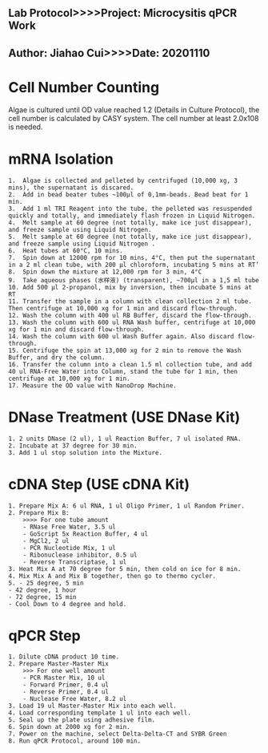 Lab Protocol>>>>Project: Microcysitis qPCR Work
---
Author: Jiahao Cui>>>>Date: 20201110
---
# Cell Number Counting

Algae is cultured until OD value reached 1.2 (Details in Culture Protocol), the cell number is calculated by CASY system. The cell number at least 2.0x108 is needed.

# mRNA Isolation
	1.	Algae is collected and pelleted by centrifuged (10,000 xg, 3 mins), the supernatant is discared.
	2.	Add in bead beater tubes ~100μl of 0,1mm-beads. Bead beat for 1 min.
	3.	Add 1 ml TRI Reagent into the tube, the pelleted was resuspended quickly and totally, and immediately flash frozen in Liquid Nitrogen.
	4.	Melt sample at 60 degree (not totally, make ice just disappear), and freeze sample using Liquid Nitrogen.
	5.	Melt sample at 60 degree (not totally, make ice just disappear), and freeze sample using Liquid Nitrogen .
	6.	Heat tubes at 60°C, 10 mins. 
	7.	Spin down at 12000 rpm for 10 mins, 4°C, then put the supernatant in a 2 ml clean tube, with 200 μl chloroform, incubating 5 mins at RT’
	8.	Spin down the mixture at 12,000 rpm for 3 min, 4°C
	9.	Take aqueous phases (水样液) (transparent), ~700μl in a 1,5 ml tube
	10.	Add 500 μl 2-propanol, mix by inversion, then incubate 5 mins at RT
	11.	Transfer the sample in a column with clean collection 2 ml tube. Then centrifuge at 10,000 xg for 1 min and discard flow-through.
	12.	Wash the column with 400 ul RB Buffer, discard the flow-through.
	13.	Wash the column with 600 ul RNA Wash buffer, centrifuge at 10,000 xg for 1 min and discard flow-through.
	14.	Wash the column with 600 ul Wash Buffer again. Also discard flow-through.
	15.	Centrifuge the spin at 13,000 xg for 2 min to remove the Wash Buffer, and dry the column.
	16.	Transfer the column into a clean 1.5 ml collection tube, and add 40 ul RNA-Free Water into Column, stand the tube for 1 min, then centrifuge at 10,000 xg for 1 min.
	17.	Measure the OD value with NanoDrop Machine. 

# DNase Treatment (USE DNase Kit)
	1. 2 units DNase (2 ul), 1 ul Reaction Buffer, 7 ul isolated RNA.
	2. Incubate at 37 degree for 30 min.
	3. Add 1 ul stop solution into the Mixture.

#  cDNA Step (USE cDNA Kit)
	1. Prepare Mix A: 6 ul RNA, 1 ul Oligo Primer, 1 ul Random Primer.
	2. Prepare Mix B:  
		>>>> For one tube amount
		- RNase Free Water, 3.5 ul
		- GoScript 5x Reaction Buffer, 4 ul
		- MgCl2, 2 ul
		- PCR Nucleotide Mix, 1 ul
		- Ribonuclease inhibitor, 0.5 ul
		- Reverse Transcriptase, 1 ul
	3. Heat Mix A at 70 degree for 5 min, then cold on ice for 8 min.
	4. Mix Mix A and Mix B together, then go to thermo cycler.
	5. - 25 degree, 5 min
	- 42 degree, 1 hour
	- 72 degree, 15 min
	- Cool Down to 4 degree and hold. 

# qPCR Step 
	1. Dilute cDNA product 10 time.
	2. Prepare Master-Master Mix
		>>> For one well amount
		- PCR Master Mix, 10 ul
		- Forward Primer, 0.4 ul
		- Reverse Primer, 0.4 ul
		- Nuclease Free Water, 8.2 ul
	3. Load 19 ul Master-Master Mix into each well.
	4. Load corresponding template 1 ul into each well.
	5. Seal up the plate using adhesive film.
	6. Spin down at 2000 xg for 2 min.
	7. Power on the machine, select Delta-Delta-CT and SYBR Green
	8. Run qPCR Protocol, around 100 min.

